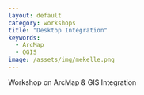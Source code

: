 ```yaml
---
layout: default
category: workshops
title: "Desktop Integration"
keywords:
  - ArcMap
  - QGIS
image: /assets/img/mekelle.png
---
```

Workshop on ArcMap & GIS Integration

